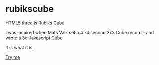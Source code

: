 # rubikscube
HTML5 three.js Rubiks Cube

I was inspired when Mats Valk set a 4.74 second 3x3 Cube record - and wrote a 3d Javascript Cube.

It is what it is.

[Try me](https://michaelkemp.github.io/rubikscube/)
